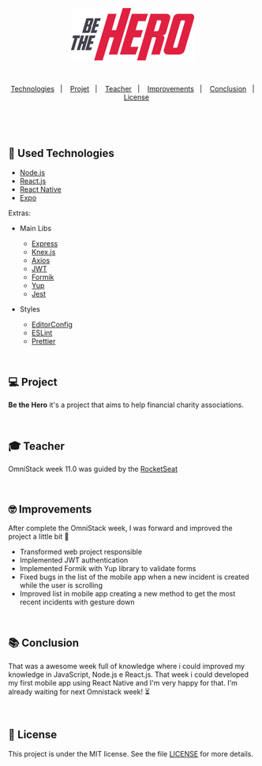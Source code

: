<div align="center">
  <img src="./web/src/assets/logo.svg" width="250px" /><br>
</div>
<br>

## 

<p align="center">
  <a href="#used-technologies">Technologies</a>&nbsp;&nbsp;&nbsp;|&nbsp;&nbsp;&nbsp;
  <a href="#-projet">Projet</a>&nbsp;&nbsp;&nbsp;|&nbsp;&nbsp;&nbsp;
  <a href="#-teacher">Teacher</a>&nbsp;&nbsp;&nbsp;|&nbsp;&nbsp;&nbsp;
  <a href="#-improvements">Improvements</a>&nbsp;&nbsp;&nbsp;|&nbsp;&nbsp;&nbsp;
  <a href="#-conclusion">Conclusion</a>&nbsp;&nbsp;&nbsp;|&nbsp;&nbsp;&nbsp;
  <a href="#memo-license">License</a>
</p>

## 

</br>
</br>

## :rocket: Used Technologies 
- [Node.js](https://nodejs.org)
- [React.js](https://reactjs.org)
- [React Native](https://reactnative.dev)
- [Expo](https://expo.io/)

Extras:

</hr>

  - Main Libs
    - [Express](https://expressjs.com)
    - [Knex.js](http://knexjs.org)
    - [Axios](https://www.npmjs.com/package/axios)
    - [JWT](https://jwt.io)
    - [Formik](https://jaredpalmer.com/formik/docs/overview)
    - [Yup](https://github.com/jquense/yup)
    - [Jest](https://www.npmjs.com/package/jest)

  - Styles
    - [EditorConfig](https://editorconfig.org/)
    - [ESLint](https://eslint.org/)
    - [Prettier](https://prettier.io/)


<br>

## :computer: Project

<b>Be the Hero</b> it's a project that aims to help financial charity associations.

<br>

## :mortar_board: Teacher

OmniStack week 11.0 was guided by the [RocketSeat](https://github.com/Rocketseat)

<br>

## :nerd_face: Improvements

After complete the OmniStack week, I was forward and improved the project a little bit :muscle:

 - Transformed web project responsible
 - Implemented JWT authentication
 - Implemented Formik with Yup library to validate forms
 - Fixed bugs in the list of the mobile app when a new incident is created while the user is scrolling
 - Improved list in mobile app creating a new method to get the most recent incidents with gesture down

<br>

## :books: Conclusion

That was a awesome week full of knowledge where i could improved my knowledge in JavaScript, Node.js e React.js.
That week i could developed my first mobile app using React Native and I'm very happy for that.
I'm already waiting for next Omnistack week! :hourglass_flowing_sand:

<br>

## :memo: License

This project is under the MIT license. See the file [LICENSE](LICENSE.md) for more details.

<br>
